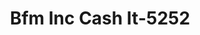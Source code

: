 ---
f_zip-code: 62201
f_state-code: IL
title: Bfm Inc Cash It-5252
f_phone: 618-274-1929
f_city-only: Saint Louis
f_address: 1032 Bond Ave East Saint Louis
f_location-unique-id: '5252'
slug: bfm-inc-cash-it-5252
updated-on: '2024-05-30T13:46:58.046Z'
created-on: '2024-05-30T13:36:59.803Z'
published-on: '2024-05-30T13:54:32.469Z'
f_city-state: cms/city/saint-louis-il.md
f_company: cms/company/bfm-inc-cash-it.md
f_state: cms/state/illinois.md
layout: '[payday-loan].html'
tags: payday-loan
---